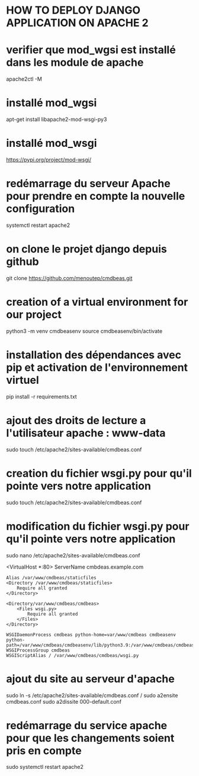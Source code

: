 # HOW TO DEPLOY DJANGO APPLICATION ON APACHE 2

# verifier que mod_wgsi est installé dans les module de apache 
apache2ctl -M
# installé mod_wgsi 
apt-get install libapache2-mod-wsgi-py3
# installé mod_wsgi
https://pypi.org/project/mod-wsgi/

# redémarrage du serveur Apache pour prendre en compte la nouvelle configuration
systemctl  restart apache2


# on clone le projet django depuis github
git clone https://github.com/menoutep/cmdbeas.git

# creation of a virtual environment for our project
python3 -m venv cmdbeasenv
source cmdbeasenv/bin/activate

# installation des dépendances avec pip et activation de l'environnement virtuel
pip install -r requirements.txt


# ajout des droits de lecture a l'utilisateur apache : www-data
sudo touch /etc/apache2/sites-available/cmdbeas.conf
# creation du fichier wsgi.py pour qu'il pointe vers notre application
sudo touch /etc/apache2/sites-available/cmdbeas.conf
# modification du fichier wsgi.py pour qu'il pointe vers notre application
sudo nano /etc/apache2/sites-available/cmdbeas.conf

<VirtualHost *:80>
    ServerName cmbdeas.example.com

    Alias /var/www/cmdbeas/staticfiles
    <Directory /var/www/cmdbeas/staticfiles>
        Require all granted
    </Directory>

    <Directory/var/www/cmdbeas/cmdbeas>
        <Files wsgi.py>
            Require all granted
        </Files>
    </Directory>

    WSGIDaemonProcess cmdbeas python-home=var/www/cmdbeas cmdbeasenv python-path=/var/www/cmdbeas/cmdbeasenv/lib/python3.9:/var/www/cmdbeas/cmdbeasenv/bin/python3.9
    WSGIProcessGroup cmdbeas
    WSGIScriptAlias / /var/www/cmdbeas/cmdbeas/wsgi.py
</VirtualHost>



# ajout du site au serveur d'apache
sudo ln -s /etc/apache2/sites-available/cmdbeas.conf /
sudo a2ensite cmdbeas.conf
sudo a2dissite 000-default.conf

# redémarrage du service apache pour que les changements soient pris en compte
sudo systemctl restart apache2



